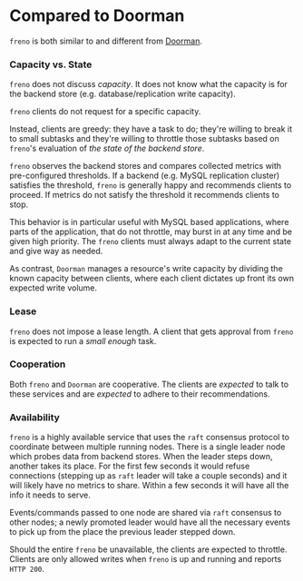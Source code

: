 # Compared to Doorman

`freno` is both similar to and different from [Doorman](https://github.com/youtube/doorman).

### Capacity vs. State

`freno` does not discuss _capacity_. It does not know what the capacity is for the backend store (e.g. database/replication write capacity).

`freno` clients do not request for a specific capacity.

Instead, clients are greedy: they have a task to do; they're willing to break it to small subtasks and they're willing to throttle those subtasks based on `freno`'s evaluation of _the state of the backend store_.

`freno` observes the backend stores and compares collected metrics with pre-configured thresholds. If a backend (e.g. MySQL replication cluster) satisfies the threshold, `freno` is generally happy and recommends clients to proceed. If metrics do not satisfy the threshold it recommends clients to stop.

This behavior is in particular useful with MySQL based applications, where parts of the application, that do not throttle, may burst in at any time and be given high priority. The `freno` clients must always adapt to the current state and give way as needed.

As contrast, `Doorman` manages a resource's write capacity by dividing the known capacity between clients, where each client dictates up front its own expected write volume.

### Lease

`freno` does not impose a lease length. A client that gets approval from `freno` is expected to run a _small enough_ task.

### Cooperation

Both `freno` and `Doorman` are cooperative. The clients are _expected_ to talk to these services and are _expected_ to adhere to their recommendations.

### Availability

`freno` is a highly available service that uses the `raft` consensus protocol to coordinate between multiple running nodes. There is a single leader node which probes data from backend stores. When the leader steps down, another takes its place. For the first few seconds it would refuse connections (stepping up as `raft` leader will take a couple seconds) and it will likely have no metrics to share. Within a few seconds it will have all the info it needs to serve.

Events/commands passed to one node are shared via `raft` consensus to other nodes; a newly promoted leader would have all the necessary events to pick up from the place the previous leader stepped down.

Should the entire `freno` be unavailable, the clients are expected to throttle. Clients are only allowed writes when `freno` is up and running and reports `HTTP 200`.
